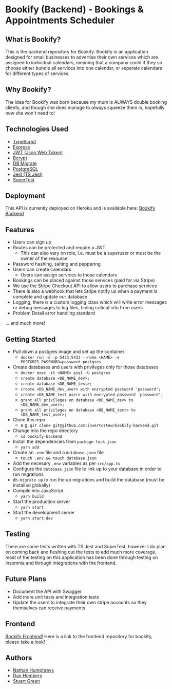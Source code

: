 # Bookify (Backend) - Bookings & Appointments Scheduler

## What is Bookify?

This is the backend repository for Bookify. Bookify is an application designed for small businesses to advertise their own services which are assigned to individual calendars, meaning that a company could if they so choose either bundle all services into one calendar, or separate calendars for different types of services.

## Why Bookify?

The idea for Bookify was born because my mum is ALWAYS double booking clients, and though she does manage to always squeeze them in, hopefully now she won't need to!

## Technologies Used

* [TypeScript](https://www.typescriptlang.org/)
* [Express](https://expressjs.com/)
* [JWT (Json Web Token)](https://jwt.io/)
* [Bcrypt](https://www.npmjs.com/package/bcrypt)
* [DB Migrate](https://github.com/db-migrate/node-db-migrate)
* [PostgreSQL](https://www.postgresql.org/)
* [Jest (TS Jest)](https://github.com/kulshekhar/ts-jest)
* [SuperTest](https://github.com/visionmedia/supertest)

## Deployment

This API is currently deployed on Heroku and is available here: [Bookify Backend](https://bookify-be.herokuapp.com/api/)

## Features

* Users can sign up
* Routes can be protected and require a JWT
  * This can also vary on role, i.e. must be a superuser or must be the owner of the resource
* Password hashing, salting and peppering
* Users can create calendars
  * Users can assign services to those calendars
* Bookings can be placed against those services (paid for via Stripe)
* We use the Stripe Checkout API to allow users to purchase services
* There is also a webhook that lets Stripe notify us when a payment is complete and update our database
* Logging, there is a custom logging class which will write error messages or debug messages to log files, hiding critical info from users
* Problem Detail error handling standard

... and much more!

## Getting Started

* Pull down a postgres image and set up the container
  * `docker run -d -p 5433:5432 --name <NAME> -e POSTGRES_PASSWORD=password postgres`
* Create databases and users with privileges only for those databases
  * `docker exec -it <NAME> psql -U postgres`
  * `create database <DB_NAME_dev>;`
  * `create database <DB_NAME_test>;`
  * `create <DB_NAME_dev_user> with encrypted password 'password';`
  * `create <DB_NAME_test_user> with encrypted password 'password';`
  * `grant all privileges on database <DB_NAME_dev> to <DB_NAME_dev_user>;`
  * `grant all privileges on database <DB_NAME_test> to <DB_NAME_test_user>;`
* Clone this repo
  * e.g. `git clone git@github.com:invertostew/bookify-backend.git`
* Change into the repo directory
  * `cd bookify-backend`
* Install the dependencies from `package-lock.json`
  * `yarn add`
* Create an `.env` file and a `database.json` file
  * `touch .env && touch database.json`
* Add the necesary `.env` variables as per `src/app.ts`
* Configure the `database.json` file to link up to your database in order to run migrations
* `db-migrate up` to run the up migrations and build the database (must be installed globally)
* Compile into JavaScript
  * `yarn build`
* Start the production server
  * `yarn start`
* Start the development server
  * `yarn start:dev`

## Testing

There are some tests written with TS Jest and SuperTest, however I do plan on coming back and fleshing out the tests to add much more coverage, most of the testing on this application has been done through testing on Insomnia and through integrations with the frontend.

## Future Plans

* Document the API with Swagger
* Add more unit tests and integration tests
* Update the users to integrate their own stripe accounts so they themselves can receive payments

## Frontend

[Bookify Frontend!](https://github.com/Disc0des/bookify) Here is a link to the frontend repository for bookify, please take a look!

## Authors

* [Nathan Humphreys](https://github.com/wxmnath)
* [Dan Hembery](https://github.com/Disc0des)
* [Stuart Green](https://github.com/invertostew)
